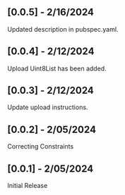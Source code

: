 ## [0.0.5] - 2/16/2024

Updated description in pubspec.yaml.

## [0.0.4] - 2/12/2024

Upload Uint8List has been added.

## [0.0.3] - 2/12/2024

Update upload instructions.

## [0.0.2] - 2/05/2024

Correcting Constraints 

## [0.0.1] - 2/05/2024

Initial Release